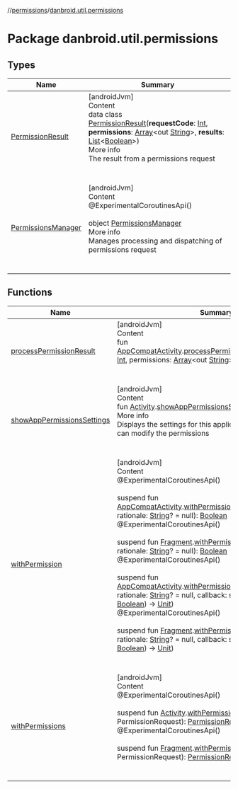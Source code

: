 //[permissions](../index.md)/[danbroid.util.permissions](index.md)



# Package danbroid.util.permissions  


## Types  
  
|  Name|  Summary| 
|---|---|
| <a name="danbroid.util.permissions/PermissionResult///PointingToDeclaration/"></a>[PermissionResult](-permission-result/index.md)| <a name="danbroid.util.permissions/PermissionResult///PointingToDeclaration/"></a>[androidJvm]  <br>Content  <br>data class [PermissionResult](-permission-result/index.md)(**requestCode**: [Int](https://kotlinlang.org/api/latest/jvm/stdlib/kotlin/-int/index.html), **permissions**: [Array](https://kotlinlang.org/api/latest/jvm/stdlib/kotlin/-array/index.html)<out [String](https://kotlinlang.org/api/latest/jvm/stdlib/kotlin/-string/index.html)>, **results**: [List](https://kotlinlang.org/api/latest/jvm/stdlib/kotlin.collections/-list/index.html)<[Boolean](https://kotlinlang.org/api/latest/jvm/stdlib/kotlin/-boolean/index.html)>)  <br>More info  <br>The result from a permissions request  <br><br><br>
| <a name="danbroid.util.permissions/PermissionsManager///PointingToDeclaration/"></a>[PermissionsManager](-permissions-manager/index.md)| <a name="danbroid.util.permissions/PermissionsManager///PointingToDeclaration/"></a>[androidJvm]  <br>Content  <br>@ExperimentalCoroutinesApi()  <br>  <br>object [PermissionsManager](-permissions-manager/index.md)  <br>More info  <br>Manages processing and dispatching of permissions request  <br><br><br>


## Functions  
  
|  Name|  Summary| 
|---|---|
| <a name="danbroid.util.permissions//processPermissionResult/androidx.appcompat.app.AppCompatActivity#kotlin.Int#kotlin.Array[kotlin.String]#kotlin.IntArray/PointingToDeclaration/"></a>[processPermissionResult](process-permission-result.md)| <a name="danbroid.util.permissions//processPermissionResult/androidx.appcompat.app.AppCompatActivity#kotlin.Int#kotlin.Array[kotlin.String]#kotlin.IntArray/PointingToDeclaration/"></a>[androidJvm]  <br>Content  <br>fun [AppCompatActivity](https://developer.android.com/reference/kotlin/androidx/appcompat/app/AppCompatActivity.html).[processPermissionResult](process-permission-result.md)(requestCode: [Int](https://kotlinlang.org/api/latest/jvm/stdlib/kotlin/-int/index.html), permissions: [Array](https://kotlinlang.org/api/latest/jvm/stdlib/kotlin/-array/index.html)<out [String](https://kotlinlang.org/api/latest/jvm/stdlib/kotlin/-string/index.html)>, grantResults: [IntArray](https://kotlinlang.org/api/latest/jvm/stdlib/kotlin/-int-array/index.html))  <br><br><br>
| <a name="danbroid.util.permissions//showAppPermissionsSettings/android.app.Activity#/PointingToDeclaration/"></a>[showAppPermissionsSettings](show-app-permissions-settings.md)| <a name="danbroid.util.permissions//showAppPermissionsSettings/android.app.Activity#/PointingToDeclaration/"></a>[androidJvm]  <br>Content  <br>fun [Activity](https://developer.android.com/reference/kotlin/android/app/Activity.html).[showAppPermissionsSettings](show-app-permissions-settings.md)()  <br>More info  <br>Displays the settings for this application so that the user can modify the permissions  <br><br><br>
| <a name="danbroid.util.permissions//withPermission/androidx.appcompat.app.AppCompatActivity#kotlin.String#kotlin.String?/PointingToDeclaration/"></a>[withPermission](with-permission.md)| <a name="danbroid.util.permissions//withPermission/androidx.appcompat.app.AppCompatActivity#kotlin.String#kotlin.String?/PointingToDeclaration/"></a>[androidJvm]  <br>Content  <br>@ExperimentalCoroutinesApi()  <br>  <br>suspend fun [AppCompatActivity](https://developer.android.com/reference/kotlin/androidx/appcompat/app/AppCompatActivity.html).[withPermission](with-permission.md)(permission: [String](https://kotlinlang.org/api/latest/jvm/stdlib/kotlin/-string/index.html), rationale: [String](https://kotlinlang.org/api/latest/jvm/stdlib/kotlin/-string/index.html)? = null): [Boolean](https://kotlinlang.org/api/latest/jvm/stdlib/kotlin/-boolean/index.html)  <br>@ExperimentalCoroutinesApi()  <br>  <br>suspend fun [Fragment](https://developer.android.com/reference/kotlin/androidx/fragment/app/Fragment.html).[withPermission](with-permission.md)(permission: [String](https://kotlinlang.org/api/latest/jvm/stdlib/kotlin/-string/index.html), rationale: [String](https://kotlinlang.org/api/latest/jvm/stdlib/kotlin/-string/index.html)? = null): [Boolean](https://kotlinlang.org/api/latest/jvm/stdlib/kotlin/-boolean/index.html)  <br>@ExperimentalCoroutinesApi()  <br>  <br>suspend fun [AppCompatActivity](https://developer.android.com/reference/kotlin/androidx/appcompat/app/AppCompatActivity.html).[withPermission](with-permission.md)(permission: [String](https://kotlinlang.org/api/latest/jvm/stdlib/kotlin/-string/index.html), rationale: [String](https://kotlinlang.org/api/latest/jvm/stdlib/kotlin/-string/index.html)? = null, callback: suspend (granted: [Boolean](https://kotlinlang.org/api/latest/jvm/stdlib/kotlin/-boolean/index.html)) -> [Unit](https://kotlinlang.org/api/latest/jvm/stdlib/kotlin/-unit/index.html))  <br>@ExperimentalCoroutinesApi()  <br>  <br>suspend fun [Fragment](https://developer.android.com/reference/kotlin/androidx/fragment/app/Fragment.html).[withPermission](with-permission.md)(permission: [String](https://kotlinlang.org/api/latest/jvm/stdlib/kotlin/-string/index.html), rationale: [String](https://kotlinlang.org/api/latest/jvm/stdlib/kotlin/-string/index.html)? = null, callback: suspend (granted: [Boolean](https://kotlinlang.org/api/latest/jvm/stdlib/kotlin/-boolean/index.html)) -> [Unit](https://kotlinlang.org/api/latest/jvm/stdlib/kotlin/-unit/index.html))  <br><br><br>
| <a name="danbroid.util.permissions//withPermissions/android.app.Activity#pub.devrel.easypermissions.PermissionRequest/PointingToDeclaration/"></a>[withPermissions](with-permissions.md)| <a name="danbroid.util.permissions//withPermissions/android.app.Activity#pub.devrel.easypermissions.PermissionRequest/PointingToDeclaration/"></a>[androidJvm]  <br>Content  <br>@ExperimentalCoroutinesApi()  <br>  <br>suspend fun [Activity](https://developer.android.com/reference/kotlin/android/app/Activity.html).[withPermissions](with-permissions.md)(request: PermissionRequest): [PermissionResult](-permission-result/index.md)  <br>@ExperimentalCoroutinesApi()  <br>  <br>suspend fun [Fragment](https://developer.android.com/reference/kotlin/androidx/fragment/app/Fragment.html).[withPermissions](with-permissions.md)(request: PermissionRequest): [PermissionResult](-permission-result/index.md)  <br><br><br>

